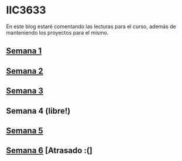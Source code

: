 # IIC3633
En este blog estaré comentando las lecturas para el curso, además de manteniendo los proyectos para el mismo.

## [Semana 1](https://github.com/pedrobw/IIC3633/blob/master/Semana_1.md)

## [Semana 2](https://github.com/pedrobw/IIC3633/blob/master/Semana_2.md)

## [Semana 3](https://github.com/pedrobw/IIC3633/blob/master/Semana_3.md)

## Semana 4 (libre!)

## [Semana 5](https://github.com/pedrobw/IIC3633/blob/master/Semana_5.md)

## [Semana 6](https://github.com/pedrobw/IIC3633/blob/master/Semana_6.md) [Atrasado :(]
